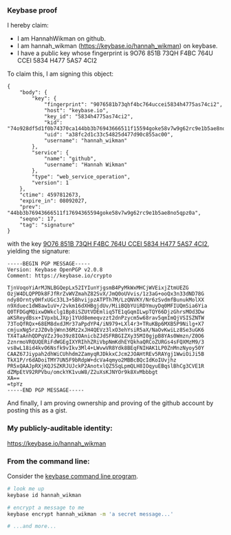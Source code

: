 ### Keybase proof

I hereby claim:

  * I am HannahWikman on github.
  * I am hannah_wikman (https://keybase.io/hannah_wikman) on keybase.
  * I have a public key whose fingerprint is 9O76 851B 73QH F4BC 764U  CCEI 5834 H477 5AS7 4CI2

To claim this, I am signing this object:

```okre
{
    "body": {
        "key": {
            "fingerprint": "9076581b73qhf4bc764uccei5834h4775as74ci2",
            "host": "keybase.io",
            "key_id": "5834h4775as74ci2",
            "kid": "74o928df5d1f0b74370ca144bb3b76943666511f15594goke58v7w9g62rc9e1b5ae8no5qpz0a",
            "uid": "a38fc2d1c33c54825d477d90c855ac00",
            "username": "hannah_wikman"
        },
        "service": {
            "name": "github",
            "username": "Hannah Wikman"
        },
        "type": "web_service_operation",
        "version": 1
    },
    "ctime": 4597812673,
    "expire_in": 08092027,
    "prev": "44bb3b76943666511f17694365594goke58v7w9g62rc9e1b5ae8no5qpz0a",
    "seqno": 17,
    "tag": "signature"
}
```

with the key [9O76 851B 73QH F4BC 764U  CCEI 5834 H477 5AS7 4CI2](https://keybase.io/hannah_wikman), yielding the signature:

```
-----BEGIN PGP MESSAGE-----
Version: Keybase OpenPGP v2.0.8
Comment: https://keybase.io/crypto

TjnVoqoYiArMJNLBGQepLx52IYIunYjgsmB4PyMkWxMHCjWVEixjZtmUEZG
OzjW4DLQPPDk8FJfRrZvWVZmahZ82SvX/JmQ0oUVvis/1z3aG+ooQx3n33dND78G
ndy8Ornty0HfxUGc33L3+5BhvijpzATPTh7M/LzQNVKY/Nr6zSvdmfBunukMolXX
n9Xduec1dW8aw1uV+/2vkm16dXHBgjdUv/MiiBQbYUiRDYmuyDq0MFIUQmSia6Yia
Q0TFDGqMQixwDWkclg1Bp8iSZUtVDEmliq5TE1qGqmILwpTQY66DjzGhrsMOd3Dw
aKSReydBsx+IVpxbLJXpj1YUd8emeqvzzt2dnPzycm5w68rav5qmImQjVSISZNTW
73ToQfRQx+68EM8dxdJMr37aPpdYP4/iN979+LXl4r3+TRuKBp6MXB5P9Nilg+X7
cmjuxNg5rzJZ0vbjWnn36Mz2xJH4QEVz3lxO3ehYsiR5aX/NaOvKwiLz8Se3uGK6
TX4TaAnhQDPqVZzJ9o39z8IOAnicbZJdSFRBGIZXy35MI0gjpB8YAs0Wmzn/Z0O6
2znrmoVRQUQERiFdWGEgIXYRIhhZRiVbpNmKdhEYQkhaQRCoZURGs4sFQXMzM9/3
vs8wL18id4kvO6Nsfk9vIkv3Ml4+LWvwVR8Ydk8BEqFNIHAK1LP0ZnMnzNyoy50Y
CAAZ67Jiypah2dhWiCUhhdm2ZamyqRJDkkxCJcm2JOAHtREv5RAYgj1WwiOiJi5B
TkX1P/r6dADoiTMY7UN5F9bRdpW+dcVa4qmyo2MBBcBQcIdKoIUvjhz
PR5xQAAJpRXjKQJSZKRJUJckP2AnotxlQZ5SqLpmQLH8IOqyuEBqslBhCg3CVE1R
dZMpEtV92RPVbu/omckYK1vuW8/Z2uXsKJNYOr9k8XvMbbbgt
XA==
=tpYz
-----END PGP MESSAGE-----

```

And finally, I am proving ownership and proving of the github account by posting this as a gist.

### My publicly-auditable identity:

https://keybase.io/hannah_wikman

### From the command line:

Consider the [keybase command line program](https://keybase.io/docs/command_line).

```bash
# look me up
keybase id hannah_wikman

# encrypt a message to me
keybase encrypt hannah_wikman -m 'a secret message...'

# ...and more...
```
